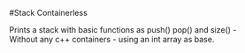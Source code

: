 #Stack Containerless

Prints a stack with basic functions as push() pop() and size() -<br/>
Without any c++ containers - using an int array as base.
